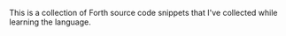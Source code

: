 This is a collection of Forth source code snippets that I've collected
while learning the language.

